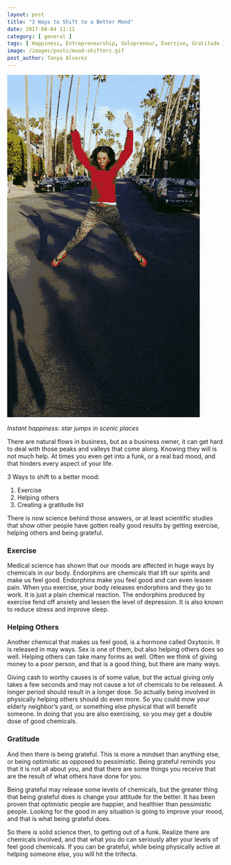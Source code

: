 ```yaml
---
layout: post
title: "3 Ways to Shift to a Better Mood"
date: 2017-08-04 11:11
category: [ general ]
tags: [ Happiness, Entrepreneurship, Solopreneur, Exercise, Gratitude ]
image: /images/posts/mood-shifters.gif
post_author: Tanya Alvarez
---
```


<img src="/images/posts/mood-shifters.gif" />

<span class="small">_Instant happiness: star jumps in scenic places_</span>

There are natural flows in business, but as a business owner, it can get hard to deal with those peaks and valleys that come along. Knowing they will is not much help. At times you even get into a funk, or a real bad mood, and that hinders every aspect of your life.

3 Ways to shift to a better mood:

1. Exercise
2. Helping others
3. Creating a gratitude list

There is now science behind those answers, or at least scientific studies that show other people have gotten really good results by getting exercise, helping others and being grateful.

### Exercise
Medical science has shown that our moods are affected in huge ways by chemicals in our body. Endorphins are chemicals that lift our spirits and make us feel good. Endorphins make you feel good and can even lessen pain. When you exercise, your body releases endorphins and they go to work. It is just a plain chemical reaction. The endorphins produced by exercise fend off anxiety and lessen the level of depression. It is also known to reduce stress and improve sleep.

### Helping Others
Another chemical that makes us feel good, is a hormone called Oxytocin. It is released in may ways. Sex is one of them, but also helping others does so well. Helping others can take many forms as well. Often we think of giving money to a poor person, and that is a good thing, but there are many ways.

Giving cash to worthy causes is of some value, but the actual giving only takes a few seconds and may not cause a lot of chemicals to be released. A longer period should result in a longer dose. So actually being involved in physically helping others should do even more. So you could mow your elderly neighbor’s yard, or something else physical that will benefit someone. In doing that you are also exercising, so you may get a double dose of good chemicals.

### Gratitude
And then there is being grateful. This is more a mindset than anything else, or being optimistic as opposed to pessimistic. Being grateful reminds you that it is not all about you, and that there are some things you receive that are the result of what others have done for you.

Being grateful may release some levels of chemicals, but the greater thing that being grateful does is change your attitude for the better. It has been proven that optimistic people are happier, and healthier than pessimistic people. Looking for the good in any situation is going to improve your mood, and that is what being grateful does.

So there is solid science then, to getting out of a funk. Realize there are chemicals involved, and that what you do can seriously alter your levels of feel good chemicals. If you can be grateful, while being physically active at helping someone else, you will hit the trifecta.

